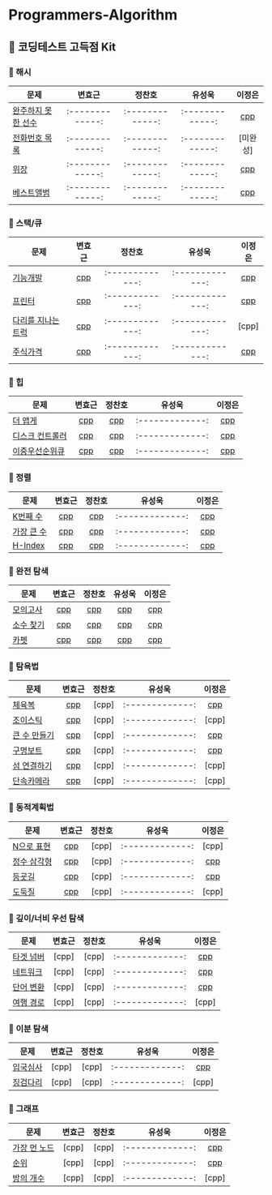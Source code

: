 # Programmers-Algorithm

## :pushpin: 코딩테스트 고득점 Kit

### :bookmark: 해시
| 문제 | 변효근 | 정찬호 | 유성욱 | 이정은 | 
| ------------- |:-------------:|:-------------:|:-------------:|:-------------:|
| [완주하지 못한 선수](https://programmers.co.kr/learn/courses/30/lessons/42576) |:-------------:|:-------------:|:-------------:|[cpp](Hash/완주하지%20못한%20선수_이정은.cpp)| 
| [전화번호 목록](https://programmers.co.kr/learn/courses/30/lessons/42577) |:-------------:|:-------------:|:-------------:|[미완성]| 
| [위장](https://programmers.co.kr/learn/courses/30/lessons/42578) |:-------------:|:-------------:|:-------------:|[cpp](Hash/위장_이정은.cpp)| 
| [베스트앨범](https://programmers.co.kr/learn/courses/30/lessons/42579) |:-------------:|:-------------:|:-------------:|[cpp](Hash/베스트앨범_이정은.cpp)| 

### :bookmark: 스택/큐
| 문제 | 변효근 | 정찬호 | 유성욱 | 이정은 | 
| ------------- |:-------------:|:-------------:|:-------------:|:-------------:|
| [기능개발](https://programmers.co.kr/learn/courses/30/lessons/42586) |[cpp](Stack_Queue/기능개발_변효근.cpp)|:-------------:|:-------------:|[cpp](Stack_Queue/기능개발_이정은.cpp)| 
| [프린터](https://programmers.co.kr/learn/courses/30/lessons/42587) |[cpp](Stack_Queue/프린터_변효근.cpp)|:-------------:|:-------------:|[cpp](Stack_Queue/프린터_이정은.cpp)| 
| [다리를 지나는 트럭](https://programmers.co.kr/learn/courses/30/lessons/42583) |[cpp](Stack_Queue/다리를%20지나는%20트력_변효근.cpp)|:-------------:|:-------------:|[cpp]| 
| [주식가격](https://programmers.co.kr/learn/courses/30/lessons/42584) |[cpp](Stack_Queue/주식가격_변효근.cpp)|:-------------:|:-------------:|[cpp](Stack_Queue/주식가격_이정은.cpp)| 

### :bookmark: 힙
| 문제 | 변효근 | 정찬호 | 유성욱 | 이정은 | 
| ------------- |:-------------:|:-------------:|:-------------:|:-------------:|
| [더 맵게](https://programmers.co.kr/learn/courses/30/lessons/42626) |[cpp](Heap/더%20맵게_변효근.cpp)|[cpp](Heap/더맵게_정찬호.cpp)|:-------------:|[cpp](Heap/더맵게_이정은.cpp)| 
| [디스크 컨트롤러](https://programmers.co.kr/learn/courses/30/lessons/42627) |[cpp](Heap/디스크%20컨트롤러_변효근.cpp)|[cpp](Heap/디스크컨트롤러_정찬호.cpp)|:-------------:|[cpp](Heap/디스크컨트롤러_이정은.cpp)| 
| [이중우선순위큐](https://programmers.co.kr/learn/courses/30/lessons/42628) |[cpp](Heap/이중우선순위큐_변효근.cpp)|[cpp](Heap/이중우선순위큐_정찬호.cpp)|:-------------:|[cpp](Heap/이중우선순위큐_이정은.cpp)| 

### :bookmark: 정렬
| 문제 | 변효근 | 정찬호 | 유성욱 | 이정은 | 
| ------------- |:-------------:|:-------------:|:-------------:|:-------------:|
| [K번째 수](https://programmers.co.kr/learn/courses/30/lessons/42748) |[cpp](Sort/K번째수_변효근.cpp)|[cpp](Sort/K번째%20수_정찬호.cpp)|:-------------:|[cpp](Sort/K번째수_이정은.cpp)| 
| [가장 큰 수](https://programmers.co.kr/learn/courses/30/lessons/42746) |[cpp](Sort/가장큰수_변효근.cpp)|[cpp](Sort/가장큰수_정찬호.cpp)|:-------------:|[cpp](Sort/가장큰수_이정은.cpp)| 
| [H-Index](https://programmers.co.kr/learn/courses/30/lessons/42747) |[cpp](Sort/H-Index_변효근.cpp)|[cpp](Sort/H-index_정찬호.cpp)|:-------------:|[cpp](Sort/H-Index_이정은.cpp)| 
 
 ### :bookmark: 완전 탐색
| 문제 | 변효근 | 정찬호 | 유성욱 | 이정은 | 
| ------------- |:-------------:|:-------------:|:-------------:|:-------------:|
| [모의고사](https://programmers.co.kr/learn/courses/30/lessons/42840) |[cpp](Brute-Force/모의고사_변효근.cpp)|[cpp](Brute-Force/모의고사_정찬호.cpp)|[cpp](Brute-Force/모의고사_유성욱.cpp)|[cpp](Brute-Force/모의고사_이정은.cpp)| 
| [소수 찾기](https://programmers.co.kr/learn/courses/30/lessons/42839) |[cpp](Brute-Force/소수찾기_변효근.cpp)|[cpp](Brute-Force/소수찾기_정찬호.cpp)|[cpp](Brute-Force/소수찾기_유성욱.cpp)|[cpp](Brute-Force/소수찾기_이정은.cpp)| 
| [카펫](https://programmers.co.kr/learn/courses/30/lessons/42842) |[cpp](Brute-Force/카펫_변효근.cpp)|[cpp](Brute-Force/카펫_정찬호.cpp)|[cpp](Brute-Force/카펫_유성욱.cpp)|[cpp](Brute-Force/카펫_이정은.cpp)| 

 ### :bookmark: 탐욕법
| 문제 | 변효근 | 정찬호 | 유성욱 | 이정은 | 
| ------------- |:-------------:|:-------------:|:-------------:|:-------------:|
| [체육복](https://programmers.co.kr/learn/courses/30/lessons/42862) |[cpp](Greedy/체육복_변효근.cpp)|[cpp]|:-------------:|[cpp](Greedy/체육복_이정은.cpp)| 
| [조이스틱](https://programmers.co.kr/learn/courses/30/lessons/42860) |[cpp](Greedy/조이스틱_변효근.cpp)|[cpp]|:-------------:|[cpp]| 
| [큰 수 만들기](https://programmers.co.kr/learn/courses/30/lessons/42883) |[cpp](Greedy/큰수만들기_변효근.cpp)|[cpp]|:-------------:|[cpp](Greedy/큰수만들기_이정은.cpp)| 
| [구명보트](https://programmers.co.kr/learn/courses/30/lessons/42885) |[cpp](Greedy/구명보트_변효근.cpp)|[cpp]|:-------------:|[cpp](Greedy/구명보트_이정은.cpp)| 
| [섬 연결하기](https://programmers.co.kr/learn/courses/30/lessons/42861) |[cpp](Greedy/섬%20연결하기_변효근.cpp)|[cpp]|:-------------:|[cpp]| 
| [단속카메라](https://programmers.co.kr/learn/courses/30/lessons/42884) |[cpp](Greedy/단속카메라_변효근.cpp)|[cpp]|:-------------:|[cpp]| 

 ### :bookmark: 동적계획법
| 문제 | 변효근 | 정찬호 | 유성욱 | 이정은 | 
| ------------- |:-------------:|:-------------:|:-------------:|:-------------:|
| [N으로 표현](https://programmers.co.kr/learn/courses/30/lessons/42895) |[cpp](DP/N으로표현_변효근.cpp)|[cpp]|:-------------:|[cpp]| 
| [정수 삼각형](https://programmers.co.kr/learn/courses/30/lessons/43105) |[cpp](DP/정수삼각형_변효근.cpp)|[cpp]|:-------------:|[cpp](Dynamic%20Programming/정수삼각형_이정은.cpp)| 
| [등굣길](https://programmers.co.kr/learn/courses/30/lessons/42898) |[cpp](DP/등굣길_변효근.cpp)|[cpp]|:-------------:|[cpp](Dynamic%20Programming/등굣길_이정은.cpp)| 
| [도둑질](https://programmers.co.kr/learn/courses/30/lessons/42897) |[cpp](DP/도둑질_변효근.cpp)|[cpp]|:-------------:|[cpp]| 

 ### :bookmark: 깊이/너비 우선 탐색
| 문제 | 변효근 | 정찬호 | 유성욱 | 이정은 | 
| ------------- |:-------------:|:-------------:|:-------------:|:-------------:|
| [타겟 넘버](https://programmers.co.kr/learn/courses/30/lessons/43165) |[cpp]|[cpp]|:-------------:|[cpp](DFS%2CBFS/타겟넘버_이정은.cpp)| 
| [네트워크](https://programmers.co.kr/learn/courses/30/lessons/43162) |[cpp]|[cpp]|:-------------:|[cpp](DFS%2CBFS/네트워크_이정은.cpp)| 
| [단어 변환](https://programmers.co.kr/learn/courses/30/lessons/43163) |[cpp]|[cpp]|:-------------:|[cpp](DFS%2CBFS/단어변환_이정은.cpp)| 
| [여행 경로](https://programmers.co.kr/learn/courses/30/lessons/43164) |[cpp]|[cpp]|:-------------:|[cpp]| 
 ### :bookmark: 이분 탐색
| 문제 | 변효근 | 정찬호 | 유성욱 | 이정은 | 
| ------------- |:-------------:|:-------------:|:-------------:|:-------------:|
| [입국심사](https://programmers.co.kr/learn/courses/30/lessons/43238) |[cpp]|[cpp]|:-------------:|[cpp](Binary%20Search/입국심사_이정은.cpp)| 
| [징검다리](https://programmers.co.kr/learn/courses/30/lessons/43236) |[cpp]|[cpp]|:-------------:|[cpp]| 

 ### :bookmark: 그래프
| 문제 | 변효근 | 정찬호 | 유성욱 | 이정은 | 
| ------------- |:-------------:|:-------------:|:-------------:|:-------------:|
| [가장 먼 노드](https://programmers.co.kr/learn/courses/30/lessons/49189) |[cpp]|[cpp]|:-------------:|[cpp](Graph/가장먼노드_이정은.cpp)| 
| [순위](https://programmers.co.kr/learn/courses/30/lessons/49191) |[cpp]|[cpp]|:-------------:|[cpp](Graph/순위_이정은.cpp)| 
| [방의 개수](https://programmers.co.kr/learn/courses/30/lessons/49190) |[cpp]|[cpp]|:-------------:|[cpp]| 

